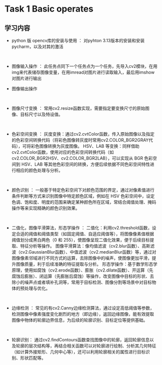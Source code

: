 # Task 1 Basic operates

## 学习内容

- python 版 opencv库的安装与使用 ：                                                                      对pyhton 3.13版本的安装和安装pycharm，以及对其的激活
  
  <br/>
- 图像输入操作 ：                                                                                                                                  此任务点同下一个任务点为一个任务，先导入cv2模块，在用img来代表储存图像变量，在用imread对图片进行读取输入，最后用imshow对图片进行输出
- 图像输出操作
  
  <br/>
- 图像尺寸变换 ：                                                                                                                 常用cv2.resize函数实现，需要指定要变换尺寸的原始图像、目标尺寸以及特设值。
  
  <br/>
- 色彩空间变换 ：                                                                                                                            灰度变换：通过cv2.cvtColor函数，传入原始图像以及指定的色彩空间转换代码（将彩色图像转灰度时常用cv2.COLOR_BGR2GRAY代码），可将彩色图像转换为灰度图像。
HSV、LAB 等变换：同样借助cv2.cvtColor函数，使用对应的色彩空间转换代码（如cv2.COLOR_BGR2HSV、cv2.COLOR_BGR2LAB），可以实现从 BGR 色彩空间到 HSV、LAB 等其他色彩空间的转换，方便后续依据不同色彩空间特性进行相应的颜色处理与分析。
  
  <br/>
- 颜色识别 ：                                                                                                          一般基于特定色彩空间下对颜色范围的界定，通过对像素值进行条件判断等方式来识别图像中特定颜色区域，例如在 HSV 色彩空间中，设定色调、饱和度、明度的范围来确定某种颜色所在区域，常结合阈值处理、掩码操作等来实现精确的颜色识别效果。
  
  <br/>
- 二值化，图像平滑算法，形态学操作 ：                                                                 二值化：利用cv2.threshold函数，设定合适的阈值和阈值类型（如固定阈值、自适应阈值等），将图像像素值根据阈值划分成黑白两色（0 和 255），使图像呈现二值化效果，便于后续目标提取、特征分析等操作。
图像平滑算法：像均值滤波（cv2.blur函数）、高斯滤波（cv2.GaussianBlur函数）、中值滤波（cv2.medianBlur函数）等，通过对图像像素邻域进行不同方式的运算，去除图像中的噪声，使图像更加平滑，提升图像质量，利于后续准确的特征提取与分析。
形态学操作：基于数学形态学原理，使用如腐蚀（cv2.erode函数）、膨胀（cv2.dilate函数）、开运算（先腐蚀后膨胀）、闭运算（先膨胀后腐蚀）等操作，改变图像中目标的形状、去除小的噪声点或者填补孔洞等，常用于目标检测、图像分割等场景中对目标物体的预处理与优化。
  
  <br/>
- 边缘检测 ：                                                                                                                                 常见的有cv2.Canny边缘检测算法，通过设定高低阈值等参数，检测图像中像素强度变化剧烈的地方（即边缘），返回边缘图像，能有效提取图像中物体的轮廓边界信息，为后续的轮廓识别、目标定位等提供基础。
  
  <br/>
- 轮廓识别：                                                                                                           通过cv2.findContours函数查找图像中的轮廓，返回轮廓信息以及轮廓的层次结构等，再结合相关函数可以对轮廓进行绘制、分析其几何特征（如计算外接矩形、几何中心等），还可以利用轮廓相关的属性进行目标识别、形状匹配等。  